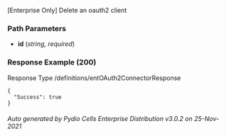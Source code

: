 






 
[Enterprise Only] Delete an oauth2 client  


### Path Parameters

 - **id** (_string, required_) 




### Response Example (200)
Response Type /definitions/entOAuth2ConnectorResponse

```
{
  "Success": true
}
```




###### Auto generated by Pydio Cells Enterprise Distribution v3.0.2 on 25-Nov-2021
